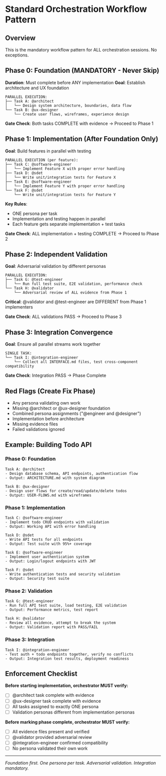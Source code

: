 # Standard Orchestration Workflow Pattern

## Overview
This is the mandatory workflow pattern for ALL orchestration sessions. No exceptions.

## Phase 0: Foundation (MANDATORY - Never Skip)
**Duration**: Must complete before ANY implementation
**Goal**: Establish architecture and UX foundation

```
PARALLEL EXECUTION:
├── Task A: @architect
│   └── Design system architecture, boundaries, data flow
└── Task B: @ux-designer  
    └── Create user flows, wireframes, experience design
```

**Gate Check**: Both tasks COMPLETE with evidence → Proceed to Phase 1

## Phase 1: Implementation (After Foundation Only)
**Goal**: Build features in parallel with testing

```
PARALLEL EXECUTION (per feature):
├── Task C: @software-engineer
│   └── Implement Feature X with proper error handling
├── Task D: @sdet
│   └── Write unit/integration tests for Feature X
├── Task E: @software-engineer  
│   └── Implement Feature Y with proper error handling
└── Task F: @sdet
    └── Write unit/integration tests for Feature Y
```

**Key Rules**:
- ONE persona per task
- Implementation and testing happen in parallel
- Each feature gets separate implementation + test tasks

**Gate Check**: ALL implementation + testing COMPLETE → Proceed to Phase 2

## Phase 2: Independent Validation 
**Goal**: Adversarial validation by different personas

```
PARALLEL EXECUTION:
├── Task G: @test-engineer
│   └── Run full test suite, E2E validation, performance check
└── Task H: @validator
    └── Adversarial review of ALL evidence from Phase 1
```

**Critical**: @validator and @test-engineer are DIFFERENT from Phase 1 implementers

**Gate Check**: ALL validations PASS → Proceed to Phase 3

## Phase 3: Integration Convergence
**Goal**: Ensure all parallel streams work together

```
SINGLE TASK:
└── Task I: @integration-engineer
    └── Collect all INTERFACE.md files, test cross-component compatibility
```

**Gate Check**: Integration PASS → Phase Complete

## Red Flags (Create Fix Phase)
- Any persona validating own work
- Missing @architect or @ux-designer foundation  
- Combined persona assignments ("@engineer and @designer")
- Implementation before architecture
- Missing evidence files
- Failed validations ignored

## Example: Building Todo API

### Phase 0: Foundation
```
Task A: @architect
- Design database schema, API endpoints, authentication flow
- Output: ARCHITECTURE.md with system diagram

Task B: @ux-designer  
- Design user flows for create/read/update/delete todos
- Output: USER-FLOWS.md with wireframes
```

### Phase 1: Implementation  
```
Task C: @software-engineer
- Implement todo CRUD endpoints with validation
- Output: Working API with error handling

Task D: @sdet
- Write API tests for all endpoints
- Output: Test suite with 95%+ coverage

Task E: @software-engineer
- Implement user authentication system  
- Output: Login/logout endpoints with JWT

Task F: @sdet
- Write authentication tests and security validation
- Output: Security test suite
```

### Phase 2: Validation
```
Task G: @test-engineer
- Run full API test suite, load testing, E2E validation
- Output: Performance metrics, test report

Task H: @validator  
- Review all evidence, attempt to break the system
- Output: Validation report with PASS/FAIL
```

### Phase 3: Integration
```
Task I: @integration-engineer
- Test auth + todo endpoints together, verify no conflicts
- Output: Integration test results, deployment readiness
```

## Enforcement Checklist

**Before starting implementation, orchestrator MUST verify:**
- [ ] @architect task complete with evidence
- [ ] @ux-designer task complete with evidence  
- [ ] All tasks assigned to exactly ONE persona
- [ ] Validation personas different from implementation personas

**Before marking phase complete, orchestrator MUST verify:**
- [ ] All evidence files present and verified
- [ ] @validator provided adversarial review
- [ ] @integration-engineer confirmed compatibility
- [ ] No persona validated their own work

---
*Foundation first. One persona per task. Adversarial validation. Integration mandatory.*
